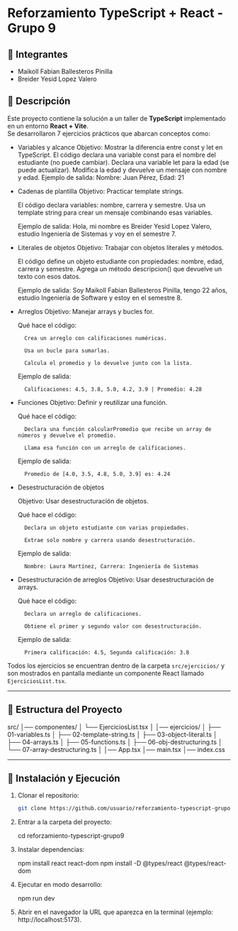 # Reforzamiento TypeScript + React - Grupo 9

## 👥 Integrantes
- Maikoll Fabian Ballesteros Pinilla  
- Breider Yesid Lopez Valero  

## 📌 Descripción
Este proyecto contiene la solución a un taller de **TypeScript** implementado en un entorno **React + Vite**.  
Se desarrollaron 7 ejercicios prácticos que abarcan conceptos como:
- Variables y alcance
    Objetivo: Mostrar la diferencia entre const y let en TypeScript.
    El código declara una variable const para el nombre del estudiante (no puede cambiar).
    Declara una variable let para la edad (se puede actualizar).
    Modifica la edad y devuelve un mensaje con nombre y edad.
    Ejemplo de salida:
    Nombre: Juan Pérez, Edad: 21
    
- Cadenas de plantilla
    Objetivo: Practicar template strings.

    El código declara variables: nombre, carrera y semestre.
    Usa un template string para crear un mensaje combinando esas variables.

    Ejemplo de salida:
    Hola, mi nombre es Breider Yesid Lopez Valero, estudio Ingeniería de Sistemas y voy en el semestre 7.

- Literales de objetos
    Objetivo: Trabajar con objetos literales y métodos.

    El código define un objeto estudiante con propiedades: nombre, edad, carrera y semestre.
    Agrega un método descripcion() que devuelve un texto con esos datos.

    Ejemplo de salida:
    Soy Maikoll Fabian Ballesteros Pinilla, tengo 22 años, estudio Ingeniería de Software y estoy en el semestre 8.
    
- Arreglos
Objetivo: Manejar arrays y bucles for.

    Qué hace el código:

        Crea un arreglo con calificaciones numéricas.

        Usa un bucle para sumarlas.

        Calcula el promedio y lo devuelve junto con la lista.

    Ejemplo de salida:

        Calificaciones: 4.5, 3.8, 5.0, 4.2, 3.9 | Promedio: 4.28

- Funciones
    Objetivo: Definir y reutilizar una función.

    Qué hace el código:

        Declara una función calcularPromedio que recibe un array de números y devuelve el promedio.

        Llama esa función con un arreglo de calificaciones.

    Ejemplo de salida:

        Promedio de [4.0, 3.5, 4.8, 5.0, 3.9] es: 4.24

- Desestructuración de objetos

    Objetivo: Usar desestructuración de objetos.

    Qué hace el código:

        Declara un objeto estudiante con varias propiedades.

        Extrae solo nombre y carrera usando desestructuración.

    Ejemplo de salida:

        Nombre: Laura Martínez, Carrera: Ingeniería de Sistemas

- Desestructuración de arreglos
    Objetivo: Usar desestructuración de arrays.

    Qué hace el código:

        Declara un arreglo de calificaciones.

        Obtiene el primer y segundo valor con desestructuración.

    Ejemplo de salida:

        Primera calificación: 4.5, Segunda calificación: 3.8

Todos los ejercicios se encuentran dentro de la carpeta `src/ejercicios/` y son mostrados en pantalla mediante un componente React llamado `EjerciciosList.tsx`.

---

## 📂 Estructura del Proyecto

src/
│── componentes/
│ └── EjerciciosList.tsx
│
│── ejercicios/
│ ├── 01-variables.ts
│ ├── 02-template-string.ts
│ ├── 03-object-literal.ts
│ ├── 04-arrays.ts
│ ├── 05-functions.ts
│ ├── 06-obj-destructuring.ts
│ └── 07-array-destructuring.ts
│
│── App.tsx
│── main.tsx
│── index.css


---

## 🚀 Instalación y Ejecución
1. Clonar el repositorio:
   ```bash
   git clone https://github.com/usuario/reforzamiento-typescript-grupo9.git

2. Entrar a la carpeta del proyecto:

    cd reforzamiento-typescript-grupo9

3. Instalar dependencias:

    npm install react react-dom
    npm install -D @types/react @types/react-dom

4. Ejecutar en modo desarrollo:

    npm run dev

5. Abrir en el navegador la URL que aparezca en la terminal (ejemplo: http://localhost:5173).
